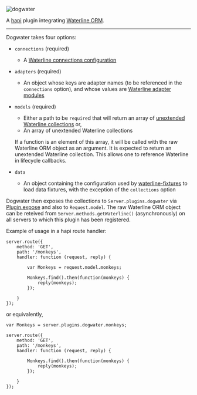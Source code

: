 ![dogwater](http://i.imgur.com/FPjWX9s.png)

A [hapi](https://github.com/hapijs/hapi) plugin integrating [Waterline ORM](https://github.com/balderdashy/waterline).

---

Dogwater takes four options:
* `connections` (required)
  * A [Waterline connections configuration](http://sailsjs.org/#/documentation/reference/sails.config/sails.config.connections.html)
* `adapters` (required)
  * An object whose keys are adapter names (to be referenced in the `connections` option), and whose values are [Waterline adapter modules](https://github.com/balderdashy/sails-docs/blob/0.9/Database-Support.md)
* `models` (required)
  * Either a path to be `require`d that will return an array of [unextended Waterline collections](https://github.com/balderdashy/waterline-docs/blob/master/models.md#how-do-i-define-a-model) or,
  * An array of unextended Waterline collections
  
  If a function is an element of this array, it will be called with the raw Waterline ORM object as an argument.  It is expected to return an unextended Waterline collection.  This allows one to reference Waterline in lifecycle callbacks.
  
* `data`
  * An object containing the configuration used by [waterline-fixtures](https://github.com/devinivy/waterline-fixtures) to load data fixtures, with the exception of the `collections` option

Dogwater then exposes the collections to `Server.plugins.dogwater` via [Plugin.expose](http://hapijs.com/api#pluginexposeobj) and also to `Request.model`.
The raw Waterline ORM object can be reteived from `Server.methods.getWaterline()` (asynchronously) on all servers to which this plugin has been registered.

Example of usage in a hapi route handler:
```
server.route({
    method: 'GET',
    path: '/monkeys',
    handler: function (request, reply) {
    
        var Monkeys = request.model.monkeys;
        
        Monkeys.find().then(function(monkeys) {
            reply(monkeys);
        });
        
    }
});
```

or equivalently,
 
```
var Monkeys = server.plugins.dogwater.monkeys;

server.route({
    method: 'GET',
    path: '/monkeys',
    handler: function (request, reply) {
        
        Monkeys.find().then(function(monkeys) {
            reply(monkeys);
        });
        
    }
});
```
